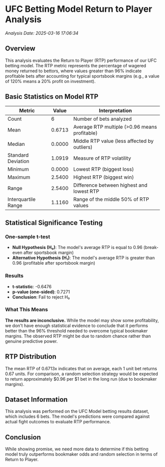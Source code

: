 # UFC Betting Model Return to Player Analysis

*Analysis Date: 2025-03-16 17:06:34*

## Overview
This analysis evaluates the Return to Player (RTP) performance of our UFC betting model. The RTP metric represents the percentage of wagered money returned to bettors, where values greater than 96% indicate profitable bets after accounting for typical sportsbook margins (e.g., a value of 120% means a 20% profit on investment).

## Basic Statistics on Model RTP

| Metric | Value | Interpretation |
|--------|-------|----------------|
| Count | 6 | Number of bets analyzed |
| Mean | 0.6713 | Average RTP multiple (>0.96 means profitable) |
| Median | 0.0000 | Middle RTP value (less affected by outliers) |
| Standard Deviation | 1.0919 | Measure of RTP volatility |
| Minimum | 0.0000 | Lowest RTP (biggest loss) |
| Maximum | 2.5400 | Highest RTP (biggest win) |
| Range | 2.5400 | Difference between highest and lowest RTP |
| Interquartile Range | 1.1160 | Range of the middle 50% of RTP values |

## Statistical Significance Testing

### One-sample t-test
- **Null Hypothesis (H₀)**: The model's average RTP is equal to 0.96 (break-even after sportsbook margin)
- **Alternative Hypothesis (H₁)**: The model's average RTP is greater than 0.96 (profitable after sportsbook margin)

### Results
- **t-statistic**: -0.6476
- **p-value (one-sided)**: 0.7271
- **Conclusion**: Fail to reject H₀

### What This Means
**The results are inconclusive.** While the model may show some profitability, we don't have enough statistical evidence to conclude that it performs better than the 96% threshold needed to overcome typical bookmaker margins. The observed RTP might be due to random chance rather than genuine predictive power.

## RTP Distribution
The mean RTP of 0.6713x indicates that on average, each 1 unit bet returns 0.67 units. For comparison, a random selection strategy would be expected to return approximately $0.96 per $1 bet in the long run (due to bookmaker margins).

## Dataset Information
This analysis was performed on the UFC Model betting results dataset, which includes 6 bets. The model's predictions were compared against actual fight outcomes to evaluate RTP performance.

## Conclusion
While showing promise, we need more data to determine if this betting model truly outperforms bookmaker odds and random selection in terms of Return to Player.